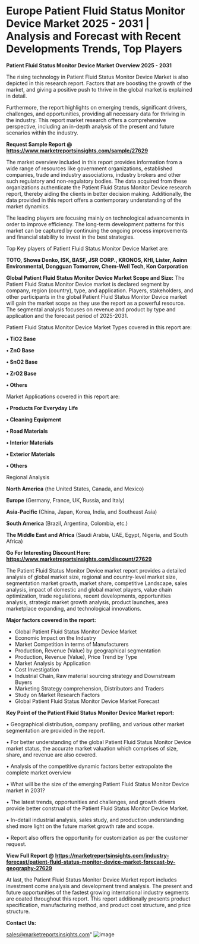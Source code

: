 # Europe Patient Fluid Status Monitor Device Market 2025 - 2031 | Analysis and Forecast with Recent Developments Trends, Top Players

<Strong> Patient Fluid Status Monitor Device Market Overview 2025 - 2031</strong>

The rising technology in Patient Fluid Status Monitor Device Market is also depicted in this research report. Factors that are boosting the growth of the market, and giving a positive push to thrive in the global market is explained in detail.

Furthermore, the report highlights on emerging trends, significant drivers, challenges, and opportunities, providing all necessary data for thriving in the industry. This report market research offers a comprehensive perspective, including an in-depth analysis of the present and future scenarios within the industry.

<strong>Request Sample Report @ <a href=https://www.marketreportsinsights.com/sample/27629>https://www.marketreportsinsights.com/sample/27629</a></strong>

The market overview included in this report provides information from a wide range of resources like government organizations, established companies, trade and industry associations, industry brokers and other such regulatory and non-regulatory bodies. The data acquired from these organizations authenticate the Patient Fluid Status Monitor Device research report, thereby aiding the clients in better decision making. Additionally, the data provided in this report offers a contemporary understanding of the market dynamics.

The leading players are focusing mainly on technological advancements in order to improve efficiency. The long-term development patterns for this market can be captured by continuing the ongoing process improvements and financial stability to invest in the best strategies.

Top Key players of Patient Fluid Status Monitor Device Market are:

<strong>TOTO, Showa Denko, ISK, BASF, JSR CORP., KRONOS, KHI, Lister, Aoinn Environmental, Dongguan Tomorrow, Chem-Well Tech, Kon Corporation</strong>

<strong><b>Global Patient Fluid Status Monitor Device Market Scope and Size:</b></strong>
The Patient Fluid Status Monitor Device market is declared segment by company, region (country), type, and application. Players, stakeholders, and other participants in the global Patient Fluid Status Monitor Device market will gain the market scope as they use the report as a powerful resource. The segmental analysis focuses on revenue and product by type and application and the forecast period of 2025-2031.

Patient Fluid Status Monitor Device Market Types covered in this report are:

<strong>• TiO2 Base

• ZnO Base

• SnO2 Base

• ZrO2 Base

• Others</strong>

Market Applications covered in this report are:

<strong>• Products For Everyday Life

• Cleaning Equipment

• Road Materials

• Interior Materials

• Exterior Materials

• Others</strong> 

Regional Analysis

<strong>North America</strong> (the United States, Canada, and Mexico)

<strong>Europe</strong> (Germany, France, UK, Russia, and Italy)

<strong>Asia-Pacific</strong> (China, Japan, Korea, India, and Southeast Asia)

<strong>South America</strong> (Brazil, Argentina, Colombia, etc.)

<strong>The Middle East and Africa</strong> (Saudi Arabia, UAE, Egypt, Nigeria, and South Africa)

<strong>Go For Interesting Discount Here: <a href=https://www.marketreportsinsights.com/discount/27629>https://www.marketreportsinsights.com/discount/27629</a></strong>

The Patient Fluid Status Monitor Device market report provides a detailed analysis of global market size, regional and country-level market size, segmentation market growth, market share, competitive Landscape, sales analysis, impact of domestic and global market players, value chain optimization, trade regulations, recent developments, opportunities analysis, strategic market growth analysis, product launches, area marketplace expanding, and technological innovations.

<strong><b>Major factors covered in the report:</b></strong>
<ul>
  <li>Global Patient Fluid Status Monitor Device Market </li>
  <li>Economic Impact on the Industry</li>
  <li>Market Competition in terms of Manufacturers</li>
  <li>Production, Revenue (Value) by geographical segmentation</li>
  <li>Production, Revenue (Value), Price Trend by Type</li>
  <li>Market Analysis by Application</li>
  <li>Cost Investigation</li>
  <li>Industrial Chain, Raw material sourcing strategy and Downstream Buyers</li>
  <li>Marketing Strategy comprehension, Distributors and Traders</li>
  <li>Study on Market Research Factors</li>
  <li>Global Patient Fluid Status Monitor Device Market Forecast</li>
</ul>

<strong><b>Key Point of the Patient Fluid Status Monitor Device Market report:</b></strong>

• Geographical distribution, company profiling, and various other market segmentation are provided in the report.

• For better understanding of the global Patient Fluid Status Monitor Device market status, the accurate market valuation which comprises of size, share, and revenue are also covered.

• Analysis of the competitive dynamic factors better extrapolate the complete market overview

• What will be the size of the emerging Patient Fluid Status Monitor Device market in 2031?

• The latest trends, opportunities and challenges, and growth drivers provide better construal of the Patient Fluid Status Monitor Device Market.

• In-detail industrial analysis, sales study, and production understanding shed more light on the future market growth rate and scope.

• Report also offers the opportunity for customization as per the customer request.

<strong><b>View Full Report @ <a href=https://marketreportsinsights.com/industry-forecast/patient-fluid-status-monitor-device-market-forecast-by-geography-27629>https://marketreportsinsights.com/industry-forecast/patient-fluid-status-monitor-device-market-forecast-by-geography-27629</a></b></strong>


At last, the Patient Fluid Status Monitor Device Market report includes investment come analysis and development trend analysis. The present and future opportunities of the fastest growing international industry segments are coated throughout this report. This report additionally presents product specification, manufacturing method, and product cost structure, and price structure.

<strong>Contact Us:</strong>

sales@marketreportsinsights.com"
![image](https://github.com/user-attachments/assets/0dc66727-1e91-451a-9c51-9441cc58b94c)
